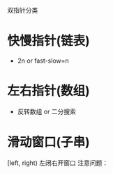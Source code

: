 双指针分类

# 快慢指针(链表)

* 2n or fast-slow=n

# 左右指针(数组)

* 反转数组 or 二分搜索

# 滑动窗口(子串)

[left, right) 左闭右开窗口 注意问题：



